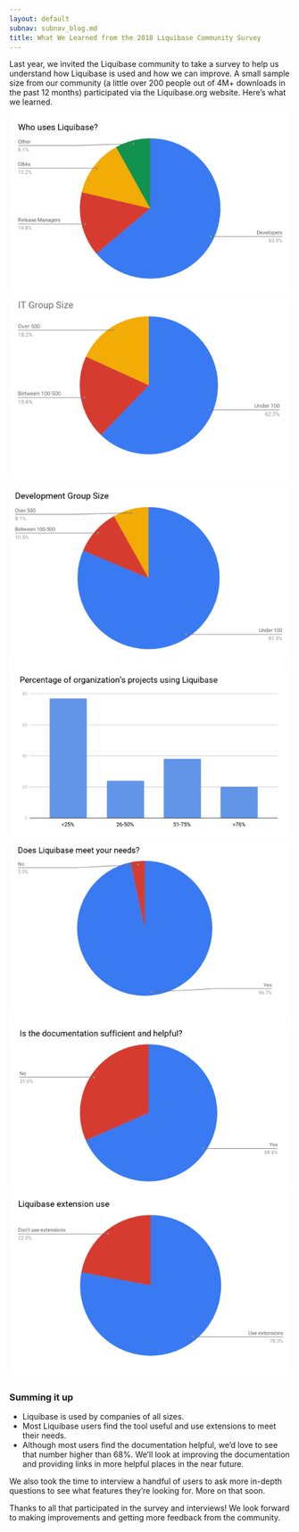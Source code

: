 ```yaml
---
layout: default
subnav: subnav_blog.md
title: What We Learned from the 2018 Liquibase Community Survey
---
```


Last year, we invited the Liquibase community to take a survey to help us understand how Liquibase is used and how we can improve. 
A small sample size from our community (a little over 200 people out of 4M+ downloads in the past 12 months) participated via the Liquibase.org website. Here’s what we learned.

<img src="/blog/images/survey-2018-who-uses.png">

<img src="/blog/images/survey-2018-group-size-it.png">

<img src="/blog/images/survey-2018-group-size-dev.png">

<img src="/blog/images/survey-2018-projects.png">

<img src="/blog/images/survey-2018-meet-needs.png">

<img src="/blog/images/survey-2018-doc-helpful.png">

<img src="/blog/images/survey-2018-extension-use.png">
 
### Summing it up

* Liquibase is used by companies of all sizes. 
* Most Liquibase users find the tool useful and use extensions to meet their needs. 
* Although most users find the documentation helpful, we’d love to see that number higher than 68%. We’ll look at improving the documentation and providing links in more helpful places in the near future.

We also took the time to interview a handful of users to ask more in-depth questions to see what features they’re looking for. More on that soon. 

Thanks to all that participated in the survey and interviews! We look forward to making improvements and getting more feedback from the community.  
